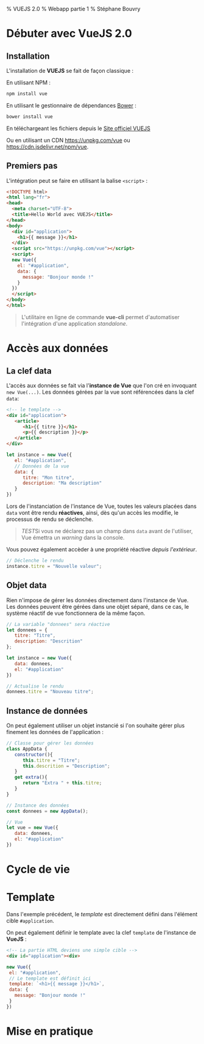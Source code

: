 % VUEJS 2.0
% Webapp partie 1
% Stéphane Bouvry

# Débuter avec VueJS 2.0

## Installation

L'installation de **VUEJS** se fait de façon classique :

En utilisant NPM :
```bash
npm install vue
```

En utilisant le gestionnaire de dépendances [Bower](https://bower.io/) :
```bash
bower install vue
```

En téléchargeant les fichiers depuis le [Site officiel VUEJS](https://vuejs.org/)

Ou en utilisant un CDN <https://unpkg.com/vue> ou <https://cdn.jsdelivr.net/npm/vue>.


## Premiers pas

L'intégration peut se faire en utilisant la balise `<script>` :

```html
<!DOCTYPE html>
<html lang="fr">
<head>
  <meta charset="UTF-8">
  <title>Hello World avec VUEJS</title>
</head>
<body>
  <div id="application">
    <h1>{{ message }}</h1>
  </div>
  <script src="https://unpkg.com/vue"></script>
  <script>
  new Vue({
    el: "#application",
    data: {
      message: "Bonjour monde !"
    }
  })
  </script>
</body>
</html>
```

> L'utilitaire en ligne de commande **vue-cli** permet d'automatiser l'intégration d'une application *standalone*.

# Accès aux données

## La clef data
L'accès aux données se fait via l'**instance de Vue** que l'on cré en invoquant `new Vue(...)`. Les données gérées par la vue sont référencées dans la clef `data`:

```html
<!-- le template -->
<div id="application">
   <article>
      <h1>{{ titre }}</h1>
      <p>{{ description }}</p>
   </article>
</div>   
```

```js
let instance = new Vue({
   el: "#application",
   // Données de la vue
   data: {
      titre: "Mon titre",
      description: "Ma description"
   }
})
```

Lors de l'instanciation de l'instance de Vue, toutes les valeurs placées dans `data` vont être rendu **réactives**, ainsi, dès qu'un accès les modifie, le processus de rendu se déclenche.

><i>TEST</i>Si vous ne déclarez pas un champ dans `data` avant de l'utiliser, Vue émettra un *warning* dans la console.

Vous pouvez également accèder à une propriété réactive *depuis l'extérieur*.

```js
// Déclenche le rendu
instance.titre = "Nouvelle valeur";
```

## Objet data

Rien n'impose de gérer les données directement dans l'instance de Vue. Les données peuvent être gérées dans une objet séparé, dans ce cas, le système réactif de vue fonctionnera de la même façon.

```js
// La variable "donnees" sera réactive
let donnees = {
   titre: "Titre",
   description: "Descrition"
};

let instance = new Vue({
   data: donnees,
   el: "#application"
})

// Actualise le rendu
donnees.titre = "Nouveau titre";
```

## Instance de données

On peut également utiliser un objet instancié si l'on souhaite gérer plus finement les données de l'application :

```js
// Classe pour gérer les données
class AppData {
   constructor(){
      this.titre = "Titre";
      this.descrition = "Description";
   }
   get extra(){
      return "Extra " + this.titre;
   }
}

// Instance des données
const donnees = new AppData();

// Vue
let vue = new Vue({
   data: donnees,
   el: "#application"
})
```

# Cycle de vie


# Template

Dans l'exemple précédent, le *template* est directement défini dans l'élément cible `#application`.

On peut également définir le template avec la clef `template` de l'instance de **VueJS** :

```html
<!-- La partie HTML deviens une simple cible -->
<div id="application"><div>
```

```js
new Vue({
 el: "#application",
 // Le template est définit ici
 template: `<h1>{{ message }}</h1>`,
 data: {
   message: "Bonjour monde !"
 }
})
```

# Mise en pratique
